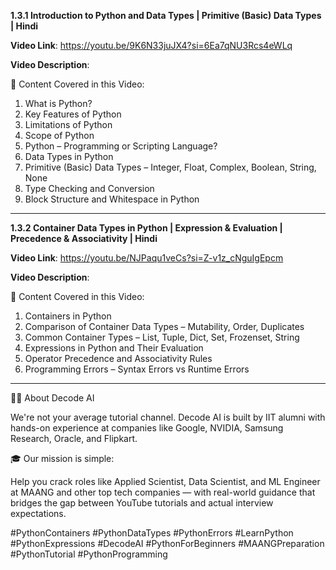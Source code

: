 **1.3.1 Introduction to Python and Data Types | Primitive (Basic) Data Types | Hindi**

**Video Link**: https://youtu.be/9K6N33juJX4?si=6Ea7qNU3Rcs4eWLq

**Video Description**:

📌 Content Covered in this Video:

1. What is Python?
2. Key Features of Python
3. Limitations of Python
4. Scope of Python
5. Python – Programming or Scripting Language?
6. Data Types in Python
7. Primitive (Basic) Data Types – Integer, Float, Complex, Boolean, String, None
8. Type Checking and Conversion
9. Block Structure and Whitespace in Python
    
---

**1.3.2 Container Data Types in Python | Expression & Evaluation | Precedence & Associativity | Hindi**

**Video Link**: https://youtu.be/NJPaqu1veCs?si=Z-v1z_cNguIgEpcm

**Video Description**:

📌 Content Covered in this Video:

1. Containers in Python
2. Comparison of Container Data Types – Mutability, Order, Duplicates
3. Common Container Types – List, Tuple, Dict, Set, Frozenset, String
4. Expressions in Python and Their Evaluation
5. Operator Precedence and Associativity Rules
6. Programming Errors – Syntax Errors vs Runtime Errors

---

👨‍💻 About Decode AI

We're not your average tutorial channel. Decode AI is built by IIT alumni with hands-on experience at companies like Google, NVIDIA, Samsung Research, Oracle, and Flipkart.

🎓 Our mission is simple:

Help you crack roles like Applied Scientist, Data Scientist, and ML Engineer at MAANG and other top tech companies — with real-world guidance that bridges the gap between YouTube tutorials and actual interview expectations.

#PythonContainers #PythonDataTypes #PythonErrors #LearnPython #PythonExpressions #DecodeAI #PythonForBeginners #MAANGPreparation #PythonTutorial #PythonProgramming


